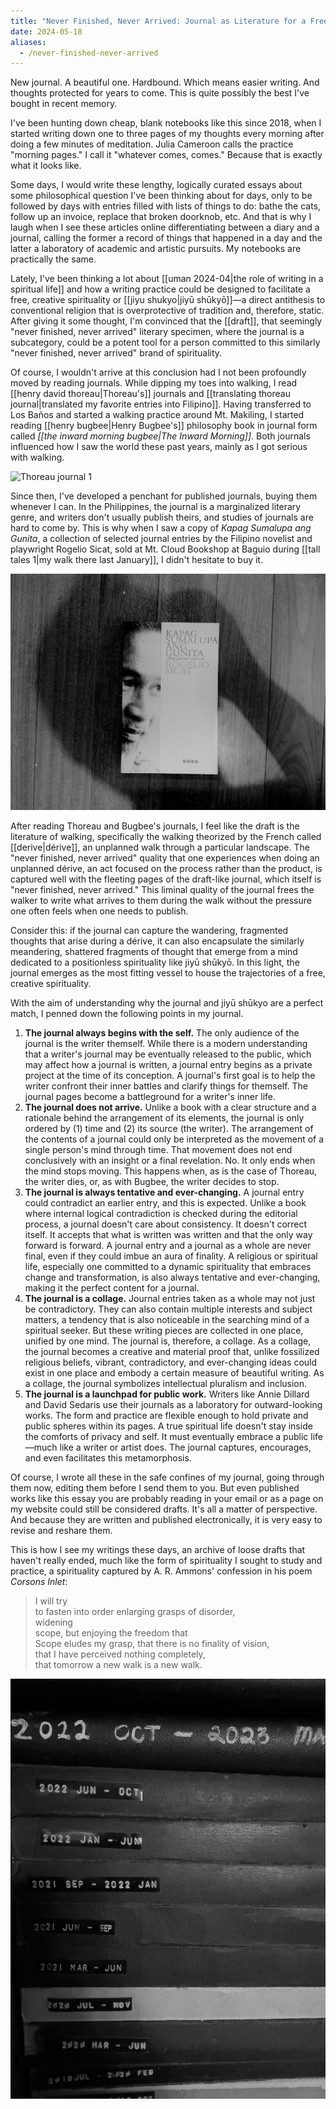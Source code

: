 ```yaml
---
title: "Never Finished, Never Arrived: Journal as Literature for a Free, Creative Spirituality"
date: 2024-05-18
aliases:
  - /never-finished-never-arrived
---
```


New journal. A beautiful one. Hardbound. Which means easier writing. And thoughts protected for years to come. This is quite possibly the best I've bought in recent memory.

I've been hunting down cheap, blank notebooks like this since 2018, when I started writing down one to three pages of my thoughts every morning after doing a few minutes of meditation. Julia Cameroon calls the practice "morning pages." I call it "whatever comes, comes." Because that is exactly what it looks like.

Some days, I would write these lengthy, logically curated essays about some philosophical question I've been thinking about for days, only to be followed by days with entries filled with lists of things to do: bathe the cats, follow up an invoice, replace that broken doorknob, etc. And that is why I laugh when I see these articles online differentiating between a diary and a journal, calling the former a record of things that happened in a day and the latter a laboratory of academic and artistic pursuits. My notebooks are practically the same.

Lately, I've been thinking a lot about [[uman 2024-04|the role of writing in a spiritual life]] and how a writing practice could be designed to facilitate a free, creative spirituality or [[jiyu shukyo|jiyū shūkyō]]—a direct antithesis to conventional religion that is overprotective of tradition and, therefore, static. After giving it some thought, I'm convinced that the [[draft]], that seemingly "never finished, never arrived" literary specimen, where the journal is a subcategory, could be a potent tool for a person committed to this similarly "never finished, never arrived" brand of spirituality.

Of course, I wouldn't arrive at this conclusion had I not been profoundly moved by reading journals. While dipping my toes into walking, I read [[henry david thoreau|Thoreau's]] journals and [[translating thoreau journal|translated my favorite entries into Filipino]]. Having transferred to Los Baños and started a walking practice around Mt. Makiling, I started reading [[henry bugbee|Henry Bugbee's]] philosophy book in journal form called _[[the inward morning bugbee|The Inward Morning]]_. Both journals influenced how I saw the world these past years, mainly as I got serious with walking.

![Thoreau journal 1](images/thoreau-journal-1.jpg)

Since then, I've developed a penchant for published journals, buying them whenever I can. In the Philippines, the journal is a marginalized literary genre, and writers don't usually publish theirs, and studies of journals are hard to come by. This is why when I saw a copy of _Kapag Sumalupa ang Gunita_, a collection of selected journal entries by the Filipino novelist and playwright Rogelio Sicat, sold at Mt. Cloud Bookshop at Baguio during [[tall tales 1|my walk there last January]], I didn't hesitate to buy it.

![Kapag sumalupa](images/kapag-sumalupa.jpg)

After reading Thoreau and Bugbee's journals, I feel like the draft is the literature of walking, specifically the walking theorized by the French called [[derive|dérive]], an unplanned walk through a particular landscape. The "never finished, never arrived" quality that one experiences when doing an unplanned dérive, an act focused on the process rather than the product, is captured well with the fleeting pages of the draft-like journal, which itself is "never finished, never arrived." This liminal quality of the journal frees the walker to write what arrives to them during the walk without the pressure one often feels when one needs to publish.

Consider this: if the journal can capture the wandering, fragmented thoughts that arise during a dérive, it can also encapsulate the similarly meandering, shattered fragments of thought that emerge from a mind dedicated to a positionless spirituality like jiyū shūkyō. In this light, the journal emerges as the most fitting vessel to house the trajectories of a free, creative spirituality.

With the aim of understanding why the journal and jiyū shūkyo are a perfect match, I penned down the following points in my journal.

1. **The journal always begins with the self.** The only audience of the journal is the writer themself. While there is a modern understanding that a writer's journal may be eventually released to the public, which may affect how a journal is written, a journal entry begins as a private project at the time of its conception. A journal's first goal is to help the writer confront their inner battles and clarify things for themself. The journal pages become a battleground for a writer's inner life.
2. **The journal does not arrive.** Unlike a book with a clear structure and a rationale behind the arrangement of its elements, the journal is only ordered by (1) time and (2) its source (the writer). The arrangement of the contents of a journal could only be interpreted as the movement of a single person's mind through time. That movement does not end conclusively with an insight or a final revelation. No. It only ends when the mind stops moving. This happens when, as is the case of Thoreau, the writer dies, or, as with Bugbee, the writer decides to stop.
3. **The journal is always tentative and ever-changing.** A journal entry could contradict an earlier entry, and this is expected. Unlike a book where internal logical contradiction is checked during the editorial process, a journal doesn't care about consistency. It doesn't correct itself. It accepts that what is written was written and that the only way forward is forward. A journal entry and a journal as a whole are never final, even if they could imbue an aura of finality. A religious or spiritual life, especially one committed to a dynamic spirituality that embraces change and transformation, is also always tentative and ever-changing, making it the perfect content for a journal.
4. **The journal is a collage.** Journal entries taken as a whole may not just be contradictory. They can also contain multiple interests and subject matters, a tendency that is also noticeable in the searching mind of a spiritual seeker. But these writing pieces are collected in one place, unified by one mind. The journal is, therefore, a collage. As a collage, the journal becomes a creative and material proof that, unlike fossilized religious beliefs, vibrant, contradictory, and ever-changing ideas could exist in one place and embody a certain measure of beautiful writing. As a collage, the journal symbolizes intellectual pluralism and inclusion.
5. **The journal is a launchpad for public work.** Writers like Annie Dillard and David Sedaris use their journals as a laboratory for outward-looking works. The form and practice are flexible enough to hold private and public spheres within its pages. A true spiritual life doesn't stay inside the comforts of privacy and self. It must eventually embrace a public life—much like a writer or artist does. The journal captures, encourages, and even facilitates this metamorphosis.

Of course, I wrote all these in the safe confines of my journal, going through them now, editing them before I send them to you. But even published works like this essay you are probably reading in your email or as a page on my website could still be considered drafts. It's all a matter of perspective. And because they are written and published electronically, it is very easy to revise and reshare them.

This is how I see my writings these days, an archive of loose drafts that haven't really ended, much like the form of spirituality I sought to study and practice, a spirituality captured by A. R. Ammons' confession in his poem _Corsons Inlet_:

> I will try  
> to fasten into order enlarging grasps of disorder,  
> widening  
> scope, but enjoying the freedom that  
> Scope eludes my grasp, that there is no finality of vision,  
> that I have perceived nothing completely,  
> that tomorrow a new walk is a new walk.

![Old journals](images/old-journals.jpg)
